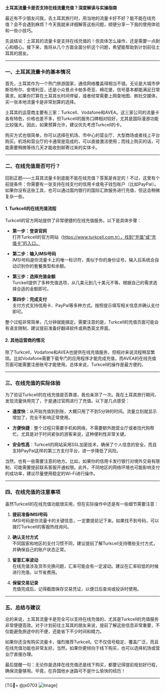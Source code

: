 **土耳其流量卡是否支持在线流量充值？深度解读与实操指南**

最近有不少朋友问我，去土耳其旅行时，用当地的流量卡好不好？能不能在线充值？会不会遇到麻烦？今天我就来详细解答这些问题，顺便分享一下我的使用体验和一些小技巧。

先说结论：土耳其的流量卡是支持在线充值的！但具体怎么操作，还是需要一点耐心和细心。接下来，我将从几个方面全面分析这个问题，希望能帮助到计划前往土耳其的朋友。

---

### 一、土耳其流量卡的基本情况

首先，土耳其作为一个热门旅游国家，通信网络覆盖得相当不错。无论是大城市伊斯坦布尔、安塔利亚，还是小众景点卡帕多奇亚、棉花堡，信号基本都能满足日常需求。如果你打算在土耳其长时间停留，或者经常需要上网查地图、刷社交媒体，买一张本地流量卡是非常划算的选择。

土耳其的运营商主要有三家：Turkcell、Vodafone和AVEA。这三家公司的流量卡各有特色，价格也差不多，但Turkcell的服务口碑相对较好，尤其是国际漫游功能比较强大。因此，如果预算允许，建议优先考虑Turkcell的卡。

购买方式也很简单，你可以选择在机场、市中心的营业厅、大型商场或者线上平台购买。机场和营业厅的卡通常是现成的，可以直接激活使用；而线上购买的话，可能需要稍微等待几天才能收到邮寄过来的实体卡。

---

### 二、在线充值是否可行？

回到正题——土耳其流量卡到底能不能在线充值？答案是肯定的！不过，这里有个前提条件：你需要有一张支持在线支付的信用卡或电子钱包账户（比如PayPal）。如果你没有这些工具，也可以通过国内银行的国际汇款服务进行充值，但这会稍微复杂一些。

#### 1. **Turkcell的在线充值流程**
Turkcell的官方网站提供了非常便捷的在线充值服务。以下是具体步骤：

- **第一步：登录官网**  
  打开Turkcell的官方网站（https://www.turkcell.com.tr），找到“充值”或“充值卡”的入口。
  
- **第二步：输入IMSI号码**  
  IMSI号码是你流量卡上的唯一标识符，类似于你的身份证号。输入后系统会自动识别你的套餐类型和余额。

- **第三步：选择充值金额**  
  Turckell提供了多种充值选项，从几美元到几十美元不等。根据自己的需求选择合适的金额即可。

- **第四步：完成支付**  
  支付方式支持信用卡、PayPal等多种方式。按照提示填写相关信息并确认支付即可。

整个过程非常简单，几分钟就能搞定。需要注意的是，Turkcell的充值页面可能会有语言限制，建议提前准备好翻译软件或熟悉英文界面。

#### 2. **其他运营商的情况**
除了Turkcell，Vodafone和AVEA也提供在线充值服务，但相对来说流程稍显繁琐。比如Vodafone需要下载专门的应用程序才能完成充值，而AVEA的在线充值页面可能需要注册账号才能使用。总体来说，Turkcell的操作是最方便的。

---

### 三、在线充值的实际体验

为了验证Turkcell的在线充值是否靠谱，我也亲测了一次。我在土耳其旅行期间，发现流量快用完了，于是通过官网进行了充值。以下是几点感受：

- **速度快**：从开始充值到到账，大概只用了不到5分钟的时间。流量立刻就显示增加了，完全不影响正常使用。
  
- **方便快捷**：整个过程只需要手机和网络，不需要额外跑营业厅或者找代购帮忙。尤其是对于时间紧张的游客来说，这种便利性非常关键。

- **安全性高**：Turkcell的网站采用SSL加密技术，确保了个人信息的安全。而且支持PayPal这样的第三方支付平台，进一步降低了风险。

当然，也有一些需要注意的地方。比如，如果你的信用卡发行银行对境外交易有限制，可能需要提前联系客服开通权限。此外，不同地区的网络环境也可能影响支付的成功率，建议尽量使用稳定的Wi-Fi进行操作。

---

### 四、在线充值的注意事项

虽然Turkcell的在线充值功能很实用，但在实际操作中还是有一些细节需要注意：

1. **提前准备IMSI号码**  
   IMSI号码是你流量卡的关键信息，一定要提前记下来。如果找不到号码，可以拨打Turkcell的客服热线询问。

2. **确认支付方式**  
   不同国家和地区的支付习惯不同，建议提前了解Turkcell支持哪些支付方式，并确保自己的账户状态正常。

3. **留意汇率波动**  
   在线充值涉及货币兑换问题，汇率可能会有一定波动。建议在汇率较低的时候进行充值，以节省费用。

4. **保留交易记录**  
   充值完成后，记得截图保存交易凭证，以便日后查询或投诉时使用。

---

### 五、总结与建议

总的来说，土耳其流量卡是完全可以支持在线充值的，尤其是Turkcell的充值服务非常便捷高效。对于计划前往土耳其的朋友来说，提前了解这些信息非常重要，不仅能避免旅途中的不便，还能省下不少时间和精力。

如果你还没有购买流量卡，强烈推荐Turkcell。它不仅信号稳定、覆盖广泛，而且在线充值功能也非常友好。当然，如果你更倾向于线下购买，也可以选择机场或营业厅直接办理。

最后提醒一句：无论你是选择在线充值还是线下购买，都要记得提前规划好行程，确保流量够用。毕竟，在异国他乡迷路可不是什么愉快的经历！

---

[TG💪+ @jx0703 ![Image](https://github.com/user-attachments/assets/dbca1d08-cadb-493c-b0ec-ad6f7a83f270)]